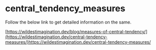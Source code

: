 # central_tendency_measures

Follow the below link to get detailed information on the same.

[https://wildestimagination.dev/blog/measures-of-central-tendency/](https://wildestimagination.dev/central-tendency-measures/)https://wildestimagination.dev/central-tendency-measures/
